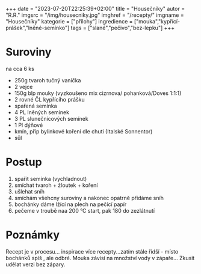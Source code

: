 +++
date = "2023-07-20T22:25:39+02:00"
title = "Housečníky"
autor = "R.R."
imgsrc = "/img/housecniky.jpg"
imghref = "/recepty/"
imgname = "Housečníky"
kategorie = ["přílohy"]
ingredience = ["mouka","kypřící-prášek","lněné-semínko"]
tags = ["slané","pečivo","bez-lepku"]
+++

# Suroviny
na cca 6 ks

- 250g tvaroh tučný vanička
- 2 vejce
- 150g blp mouky (vyzkoušeno mix cizrnova/ pohanková/Doves 1:1:1)
- 2 rovné ČL kypřícího prášku
- spařená semínka
 - 4 PL lněných semínek
 - 3 PL slunečnicových semínek
 - 1 Pl dýňové 
- kmín, příp bylinkové koření dle chuti (Italské Sonnentor)
- sůl

# Postup
1. spařit semínka (vychladnout)
2. smíchat tvaroh + žloutek + koření
3. ušlehat sníh
4. smíchám všehcny suroviny a nakonec opatrně přidáme sníh
5. bochánky dáme lžící na plech na pečící papír
6. pečeme v troubě naa 200 °C start, pak 180 do zezlátnutí


# Poznámky
Recept je v procesu... inspirace více recepty...zatím stále řidší - místo bochánků spíš , ale odbré. Mouka závisí na množství vody v zápaře...
Zkusit udělat verzi bez zápary.
<!--1 vanička tučného tvarohu
2 vejce
2 ČL kypřícího prášku bez fosfátu
2 špetky soli
2 PL psyllium
4 PL chia semínek
2 PL sezamu
2 PL slunečnicových semínek nebo dýňových semínek

---------------------
200 g tvarohu
100 g žitné mouky
1 vejce
20 g sezamových semínek + na nějaké posypání
1 lžička psyllia
1 lžička prášku do pečiva
1 lžička provensálského koření
Špetka soli
-->
